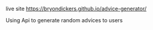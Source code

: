 live site https://bryondickers.github.io/advice-generator/

Using Api to generate random advices to users